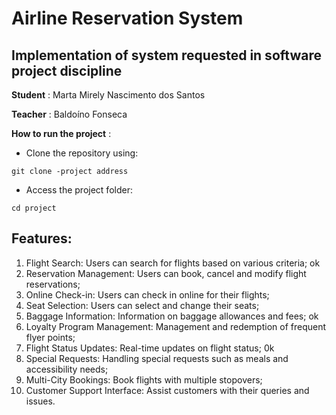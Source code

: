 # Airline Reservation System
 
 ## Implementation of system requested in software project discipline
 
 **Student** : Marta Mirely Nascimento dos Santos
 
 **Teacher** : Baldoíno Fonseca
 
 **How to run the project** : 
 
 * Clone the repository using: 
 
  `git clone -project address`
 
  * Access the project folder:
 
  `cd project`
 
 
 ## Features:
 1. Flight Search: Users can search for flights based on various criteria; ok
 2. Reservation Management: Users can book, cancel and modify flight reservations;
 3. Online Check-in: Users can check in online for their flights;
 4. Seat Selection: Users can select and change their seats;
 5. Baggage Information: Information on baggage allowances and fees; ok
 6. Loyalty Program Management: Management and redemption of frequent flyer points;
 7. Flight Status Updates: Real-time updates on flight status; 0k
 8. Special Requests: Handling special requests such as meals and accessibility needs;
 9. Multi-City Bookings: Book flights with multiple stopovers;
10. Customer Support Interface: Assist customers with their queries and issues.
